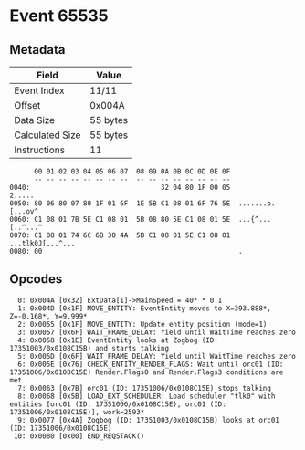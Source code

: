 # Event 65535

## Metadata

| Field           | Value    |
|-----------------|----------|
| Event Index     | 11/11    |
| Offset          | 0x004A   |
| Data Size       | 55 bytes |
| Calculated Size | 55 bytes |
| Instructions    | 11       |

```
      00 01 02 03 04 05 06 07  08 09 0A 0B 0C 0D 0E 0F
      -- -- -- -- -- -- -- --  -- -- -- -- -- -- -- --
0040:                                32 04 80 1F 00 05            2.....
0050: 80 06 80 07 80 1F 01 6F  1E 5B C1 08 01 6F 76 5E  .......o.[...ov^
0060: C1 08 01 7B 5E C1 08 01  5B 08 80 5E C1 08 01 5E  ...{^...[..^...^
0070: C1 08 01 74 6C 6B 30 4A  5B C1 08 01 5E C1 08 01  ...tlk0J[...^...
0080: 00                                                .               
```

## Opcodes

```
  0: 0x004A [0x32] ExtData[1]->MainSpeed = 40* * 0.1
  1: 0x004D [0x1F] MOVE_ENTITY: EventEntity moves to X=393.888*, Z=-0.168*, Y=9.999*
  2: 0x0055 [0x1F] MOVE_ENTITY: Update entity position (mode=1)
  3: 0x0057 [0x6F] WAIT_FRAME_DELAY: Yield until WaitTime reaches zero
  4: 0x0058 [0x1E] EventEntity looks at Zogbog (ID: 17351003/0x0108C15B) and starts talking
  5: 0x005D [0x6F] WAIT_FRAME_DELAY: Yield until WaitTime reaches zero
  6: 0x005E [0x76] CHECK_ENTITY_RENDER_FLAGS: Wait until orc01 (ID: 17351006/0x0108C15E) Render.Flags0 and Render.Flags3 conditions are met
  7: 0x0063 [0x7B] orc01 (ID: 17351006/0x0108C15E) stops talking
  8: 0x0068 [0x5B] LOAD_EXT_SCHEDULER: Load scheduler "tlk0" with entities [orc01 (ID: 17351006/0x0108C15E), orc01 (ID: 17351006/0x0108C15E)], work=2593*
  9: 0x0077 [0x4A] Zogbog (ID: 17351003/0x0108C15B) looks at orc01 (ID: 17351006/0x0108C15E)
 10: 0x0080 [0x00] END_REQSTACK()
```
